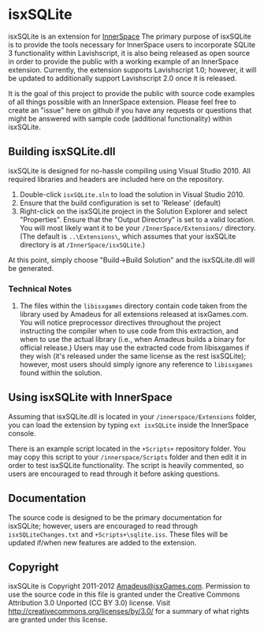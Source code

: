 isxSQLite
=========
isxSQLite is an extension for [InnerSpace](http://www.lavishsoft.com/)   The primary purpose of isxSQLite is to provide the tools necessary for InnerSpace users to incorporate SQLite 3 functionality within Lavishscript, it is also being released as open source in order to provide the public with a working example of an InnerSpace extension.  Currently, the extension supports Lavishscript 1.0; however, it will be updated to additionally support Lavishscript 2.0 once it is released.

It is the goal of this project to provide the public with source code examples of all things possible with an InnerSpace extension.  Please feel free to create an "issue" here on github if you have any requests or questions that might be answered with sample code (additional functionality) within isxSQLite.



Building isxSQLite.dll
--------------------
isxSQLite is designed for no-hassle compiling using Visual Studio 2010.  All required libraries and headers are included here on the repository.

1.  Double-click `isxSQLite.sln` to load the solution in Visual Studio 2010.
2.  Ensure that the build configuration is set to 'Release' (default)
3.  Right-click on the isxSQLite project in the Solution Explorer and select "Properties".  Ensure that the "Output Directory" is set to a valid location.  You will most likely want it to be your `/InnerSpace/Extensions/` directory.   (The default is `..\Extensions\`, which assumes that your isxSQLite directory is at `/InnerSpace/isxSQLite`.)

At this point, simply choose "Build->Build Solution" and the isxSQLite.dll will be generated.

### Technical Notes
1.  The files within the `libisxgames` directory contain code taken from the library used by Amadeus for all extensions released at isxGames.com.   You will notice preprocessor directives throughout the project instructing the compiler when to use code from this extraction, and when to use the actual library (i.e., when Amadeus builds a binary for official release.)   Users may use the extracted code from libisxgames if they wish (it's released under the same license as the rest isxSQLite); however, most users should simply ignore any reference to `libisxgames` found within the solution.



Using isxSQLite with InnerSpace
-------------------------------
Assuming that isxSQLite.dll is located in your `/innerspace/Extensions` folder, you can load the extension by typing `ext isxSQLite` inside the InnerSpace console.  

There is an example script located in the `+Scripts+` repository folder.   You may copy this script to your `/innerspace/Scripts` folder and then edit it in order to test isxSQLite functionality.   The script is heavily commented, so users are encouraged to read through it before asking questions.



Documentation
-------------
The source code is designed to be the primary documentation for isxSQLite; however, users are encouraged to read through `isxSQLiteChanges.txt` and `+Scripts+\sqlite.iss`.  These files will be updated if/when new features are added to the extension.



Copyright
---------
isxSQLite is Copyright 2011-2012 [Amadeus@isxGames.com](http://www.isxgames.com/).  Permission to use the source code in this file is granted under the Creative Commons Attribution 3.0 Unported (CC BY 3.0) license.  Visit http://creativecommons.org/licenses/by/3.0/ for a summary of what rights are granted under this license.